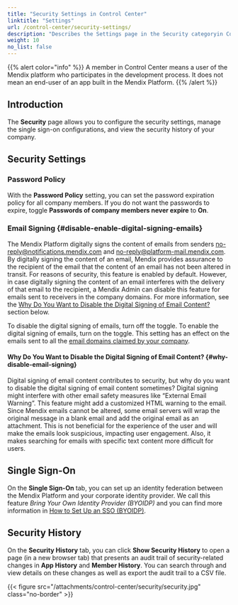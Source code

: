 ```yaml
---
title: "Security Settings in Control Center"
linktitle: "Settings"
url: /control-center/security-settings/
description: "Describes the Settings page in the Security categoryin Control Center."
weight: 10
no_list: false
---
```


{{% alert color="info" %}}
A member in Control Center means a user of the Mendix platform who participates in the development process. It does not mean an end-user of an app built in the Mendix Platform.
{{% /alert %}}

## Introduction 

The **Security** page allows you to configure the security settings, manage the single sign-on configurations, and view the security history of your company.

## Security Settings

### Password Policy

With the **Password Policy** setting, you can set the password expiration policy for all company members. If you do not want the passwords to expire, toggle **Passwords of company members never expire** to **On**.

### Email Signing {#disable-enable-digital-signing-emails}

The Mendix Platform digitally signs the content of emails from senders [no-reply@notifications.mendix.com](mailto:no-reply@notifications.mendix.com) and [no-reply@platform-mail.mendix.com](mailto:no-reply@platform-mail.mendix.com). By digitally signing the content of an email, Mendix provides assurance to the recipient of the email that the content of an email has not been altered in transit. For reasons of security, this feature is enabled by default. However, in case digitally signing the content of an email interferes with the delivery of that email to the recipient, a Mendix Admin can disable this feature for emails sent to receivers in the company domains. For more information, see the [Why Do You Want to Disable the Digital Signing of Email Content?](#why-disable-email-signing) section below.

To disable the digital signing of emails, turn off the toggle. To enable the digital signing of emails, turn on the toggle. This setting has an effect on the emails sent to all the [email domains claimed by your company](/control-center/company-settings/#company-email-domains).

#### Why Do You Want to Disable the Digital Signing of Email Content? {#why-disable-email-signing}

Digital signing of email content contributes to security, but why do you want to disable the digital signing of email content sometimes? Digital signing might interfere with other email safety measures like “External Email Warning”. This feature might add a customized HTML warning to the email. Since Mendix emails cannot be altered, some email servers will wrap the original message in a blank email and add the original email as an attachment. This is not beneficial for the experience of the user and will make the emails look suspicious, impacting user engagement. Also, it makes searching for emails with specific text content more difficult for users.

## Single Sign-On

On the **Single Sign-On** tab, you can set up an identity federation between the Mendix Platform and your corporate identity provider. We call this feature *Bring Your Own Identity Provider (BYOIDP)* and you can find more information in [How to Set Up an SSO (BYOIDP)](/control-center/security/set-up-sso-byoidp/).

## Security History

On the **Security History** tab, you can click **Show Security History** to open a page (in a new browser tab) that presents an audit trail of security-related changes in **App History** and **Member History**. You can search through and view details on these changes as well as export the audit trail to a CSV file.

{{< figure src="/attachments/control-center/security/security.jpg" class="no-border" >}}
